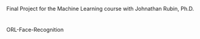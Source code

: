  Final Project for the Machine Learning course with Johnathan Rubin, Ph.D.
 #
 ORL-Face-Recognition
